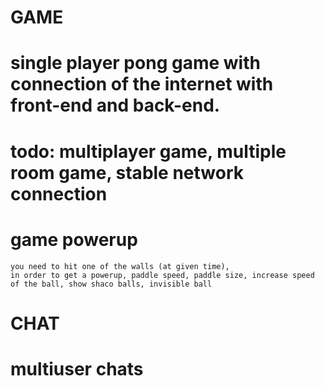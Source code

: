 # GAME
# single player pong game with connection of the internet with front-end and back-end.
# todo: multiplayer game, multiple room game, stable network connection
# game powerup
	you need to hit one of the walls (at given time),
	in order to get a powerup, paddle speed, paddle size, increase speed of the ball, show shaco balls, invisible ball

# CHAT
# multiuser chats
